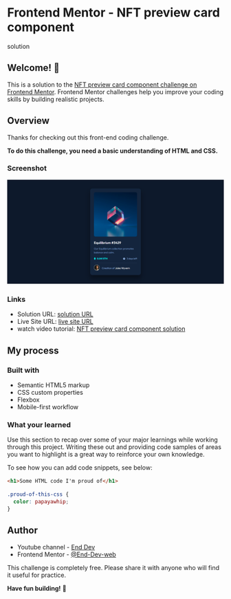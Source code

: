 # Frontend Mentor - NFT preview card component
 solution

## Welcome! 👋

This is a solution to the [NFT preview card component challenge on Frontend Mentor](https://www.frontendmentor.io/challenges/nft-preview-card-component-SbdUL_w0U). Frontend Mentor challenges help you improve your coding skills by building realistic projects.

## Overview

Thanks for checking out this front-end coding challenge.

**To do this challenge, you need a basic understanding of HTML and CSS.**

### Screenshot

![finalproject](Screenshot/frontend-mentor.png)

### Links

- Solution URL: [solution URL](https://your-solution-url.com)
- Live Site URL: [live site URL](https://end-dev-web.github.io/NFT-preview-card-component-solution/)
- watch video tutorial: [NFT preview card component solution](https://www.youtube.com/watch?v=SRbpVODKLwQ)

## My process

### Built with

- Semantic HTML5 markup
- CSS custom properties
- Flexbox
- Mobile-first workflow


### What your learned

Use this section to recap over some of your major learnings while working through this project. Writing these out and providing code samples of areas you want to highlight is a great way to reinforce your own knowledge.

To see how you can add code snippets, see below:

```html
<h1>Some HTML code I'm proud of</h1>
```
```css
.proud-of-this-css {
  color: papayawhip;
}
```

## Author

- Youtube channel - [End Dev](https://www.youtube.com/channel/UCU8amZfd_ezoKqwcMZL1DSQ)
- Frontend Mentor - [@End-Dev-web](https://www.frontendmentor.io/profile/End-Dev-web)

This challenge is completely free. Please share it with anyone who will find it useful for practice.

**Have fun building!** 🚀

